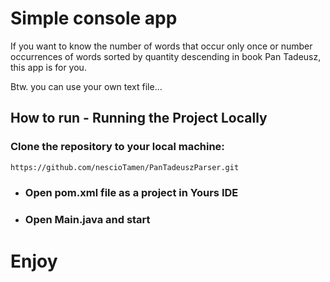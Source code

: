 # Simple console app
If you want to know the number of words that occur only once or number occurrences of words sorted by quantity descending in book Pan Tadeusz, this app is for you.

Btw. you can use your own text file...

## How to run - Running the Project Locally

### Clone the repository to your local machine:

```bash
https://github.com/nescioTamen/PanTadeuszParser.git
```
* ### Open pom.xml file as a project in Yours IDE
* ### Open Main.java and start

# Enjoy

